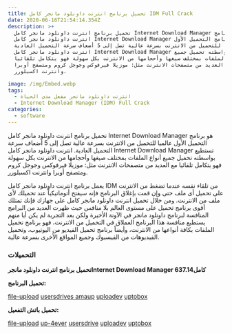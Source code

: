 ```yaml
---
title: تحميل برنامج انترنت داونلود مانجر كامل IDM Full Crack
date: 2020-06-16T21:54:14.354Z
description: >+
  تحميل برنامج انترنت داونلود مانجر كامل Internet Download Manager تحميل برنامج
  انترنت داونلود مانجر كامل Internet Download Manager هو برنامج التحميل الأول
  عالميا للتحميل من الانترنت بسرعة عالية تصل إلى 5 أضعاف سرعة التحميل العادية.
  انترنت داونلود مانجر كامل Internet Download Manager تستطيع بواسطته تحميل جميع
  أنواع الملفات بمختلف صيغها وأحجامها من الانترنت بكل سهولة فهو يتكامل تلقائيا
  مع العديد من متصفحات الانترنت مثل: موزيلا فيرفوكس وجوجل كروم ومتصفح أوبرا
  وانترنت اكسبلورر.

image: /img/Embed.webp
tags:
  - انترنت داونلود مانجر مفعل مدى الحياة
  - Internet Download Manager (IDM) Full Crack
categories:
  - software
---
```

تحميل برنامج انترنت داونلود مانجر كامل Internet Download Manager هو برنامج التحميل الأول عالميا للتحميل من الانترنت بسرعة عالية تصل إلى 5 أضعاف سرعة التحميل العادية. انترنت داونلود مانجر كامل Internet Download Manager تستطيع بواسطته تحميل جميع أنواع الملفات بمختلف صيغها وأحجامها من الانترنت بكل سهولة فهو يتكامل تلقائيا مع العديد من متصفحات الانترنت مثل: موزيلا فيرفوكس وجوجل كروم ومتصفح أوبرا وانترنت اكسبلورر.

يعمل برنامج انترنت داونلود مانجر كامل IDM من تلقاء نفسه عندما تضغط من الانترنت على تحميل أى ملف حتى وإن قمت بإغلاق البرنامج فإنه سيفتح أتوماتيكياً عند تحميلك لأى ملف من الانترنت. ومن خلال تحميل انترنت داونلود مانجر كامل على جهازك فإنك تمتلك أقوى برنامج تحميل على مستوى العالم بلا منافس حيث ظهرت العديد من البرامج المنافسة لبرنامج داونلود مانجر في الآونة الأخيرة ولكن بعد التجربة لم يكن أيا منهم يستطيع منافسة هذا البرنامج العملاق في التحميل من الانترنت، فهو برنامج تحميل الملفات بكافة أنواعها من الانترنت، وأيضاً برنامج تحميل الفيديو من اليوتيوب، وتحميل الفيديوهات من الفيسبوك وجميع المواقع الأخرى بسرعة عالية.

### **التحميلات**

**تحميل برنامج انترنت داونلود مانجرInternet Download Manager 637.14كامل**

**تحميل البرنامج:**

[file-upload](https://www.file-up.org/ffyujluk3yxb) [usersdrive](https://usersdrive.com/mf9k9x33jdgz.html)[s amaup](https://www.samaup.co/8lv9lyqywx0w) [uploadev](https://uploadev.org/lr11f6nfn3nk) [uptobox](https://uptobox.com/k8h5h7uuoekd)

**تحميل باتش التفعيل:**

[file-upload](https://www.file-up.org/31faxee2aj15) [up-4ever](https://www.up-4ever.org/zjxlholm3wy9) [usersdrive](https://usersdrive.com/x859rfz4k8p6.html) [uploadev](https://uploadev.org/qr5taht5dpko) [uptobox](https://uptobox.com/bn8lwyd32qj5)